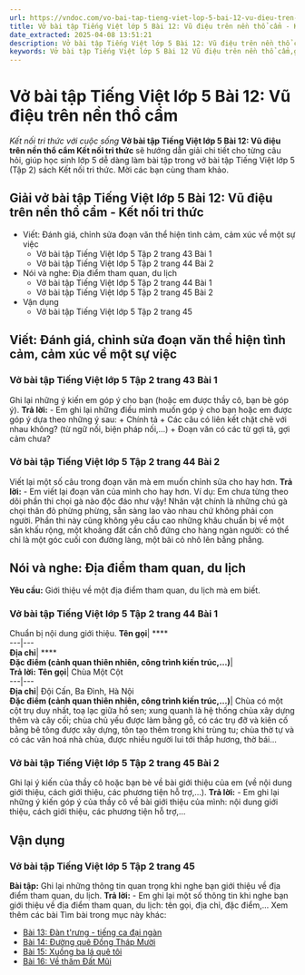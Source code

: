 ```yaml
---
url: https://vndoc.com/vo-bai-tap-tieng-viet-lop-5-bai-12-vu-dieu-tren-nen-tho-cam-339636
title: Vở bài tập Tiếng Việt lớp 5 Bài 12: Vũ điệu trên nền thổ cẩm - Kết nối tri thức với cuộc sống - VnDoc.com
date_extracted: 2025-04-08 13:51:21
description: Vở bài tập Tiếng Việt lớp 5 Bài 12: Vũ điệu trên nền thổ cẩm Kết nối tri thức được biên soạn nhằm giúp các em HS nhanh chóng hiểu bài và đạt kết quả tốt trong học tập môn Tiếng Việt lớp 5 sách Kết nối tri thức mới.
keywords: Vở bài tập Tiếng Việt lớp 5 Bài 12 Vũ điệu trên nền thổ cẩm,giải vở bài tập tiếng việt 5 kết nối bài 12 tập 2,giải vbt tiếng tiếng 5 kết nối trang 43 tập 2,giải vbt tiếng việt 5 kết nối Vũ điệu trên nền thổ cẩm,vbt tiếng việt 5 kết nối tập 2,bài 12 Vũ điệu trên nền thổ cẩm
---
```


# Vở bài tập Tiếng Việt lớp 5 Bài 12: Vũ điệu trên nền thổ cẩm
 _Kết nối tri thức với cuộc sống_
**Vở bài tập Tiếng Việt lớp 5 Bài 12: Vũ điệu trên nền thổ cẩm Kết nối tri thức** sẽ hướng dẫn giải chi tiết cho từng câu hỏi, giúp học sinh lớp 5 dễ dàng làm bài tập trong vở bài tập Tiếng Việt lớp 5 \(Tập 2\)  sách Kết nối tri thức. Mời các bạn cùng tham khảo.
## Giải vở bài tập Tiếng Việt lớp 5 Bài 12: Vũ điệu trên nền thổ cẩm - Kết nối tri thức
  * Viết: Đánh giá, chỉnh sửa đoạn văn thể hiện tình cảm, cảm xúc về một sự việc
    * Vở bài tập Tiếng Việt lớp 5 Tập 2 trang 43 Bài 1
    * Vở bài tập Tiếng Việt lớp 5 Tập 2 trang 44 Bài 2
  * Nói và nghe: Địa điểm tham quan, du lịch
    * Vở bài tập Tiếng Việt lớp 5 Tập 2 trang 44 Bài 1
    * Vở bài tập Tiếng Việt lớp 5 Tập 2 trang 45 Bài 2
  * Vận dụng
    * Vở bài tập Tiếng Việt lớp 5 Tập 2 trang 45

## Viết: Đánh giá, chỉnh sửa đoạn văn thể hiện tình cảm, cảm xúc về một sự việc
### Vở bài tập Tiếng Việt lớp 5 Tập 2 trang 43 Bài 1
Ghi lại những ý kiến em góp ý cho bạn \(hoặc em được thầy cô, bạn bè góp ý\).
**Trả lời:**
\- Em ghi lại những điều mình muốn góp ý cho bạn hoặc em được góp ý dựa theo những ý sau:
\+ Chính tả
\+ Các câu có liên kết chặt chẽ với nhau không? \(từ ngữ nối, biện pháp nối,...\)
\+ Đoạn văn có các từ gợi tả, gợi cảm chưa?
### Vở bài tập Tiếng Việt lớp 5 Tập 2 trang 44 Bài 2
Viết lại một số câu trong đoạn văn mà em muốn chỉnh sửa cho hay hơn.
**Trả lời:**
\- Em viết lại đoạn văn của mình cho hay hơn. Ví dụ:
Em chưa từng theo dõi phần thi chọi gà nào độc đáo như vậy\! Nhân vật chính là những chú gà chọi thân đỏ phừng phừng, sẵn sàng lao vào nhau chứ không phải con người. Phần thi này cũng không yêu cầu cao những khâu chuẩn bị về một sân khấu rộng, một khoảng đất cần chỗ đứng cho hàng ngàn người: có thể chỉ là một góc cuối con đường làng, một bãi cỏ nhô lên bằng phẳng.
## Nói và nghe: Địa điểm tham quan, du lịch
**Yêu cầu:** Giới thiệu về một địa điểm tham quan, du lịch mà em biết.
### Vở bài tập Tiếng Việt lớp 5 Tập 2 trang 44 Bài 1
Chuẩn bị nội dung giới thiệu.
**Tên gọi**| ****  
---|---  
**Địa chỉ**| ****  
**Đặc điểm \(cảnh quan thiên nhiên, công trình kiến trúc,…\)**|   
**Trả lời:**
**Tên gọi**|  Chùa Một Cột  
---|---  
**Địa chỉ**|  Đội Cấn, Ba Đình, Hà Nội  
**Đặc điểm \(cảnh quan thiên nhiên, công trình kiến trúc,…\)**|  Chùa có một cột trụ duy nhất, toạ lạc giữa hồ sen; xung quanh là hệ thống chùa xây dựng thêm và cây cối; chùa chủ yếu được làm bằng gỗ, có các trụ đỡ và kiên cố bằng bê tông được xây dựng, tôn tạo thêm trong khi trùng tu; chùa thờ tự và có các văn hoá nhà chùa, được nhiều người lui tới thắp hương, thờ bái…  
### Vở bài tập Tiếng Việt lớp 5 Tập 2 trang 45 Bài 2
Ghi lại ý kiến của thầy cô hoặc bạn bè về bài giới thiệu của em \(về nội dung giới thiệu, cách giới thiệu, các phương tiện hỗ trợ,…\).
**Trả lời:**
\- Em ghi lại những ý kiến góp ý của thầy cô về bài giới thiệu của mình: nội dung giới thiệu, cách giới thiệu, các phương tiện hỗ trợ,…
## Vận dụng
### Vở bài tập Tiếng Việt lớp 5 Tập 2 trang 45
**Bài tập:** Ghi lại những thông tin quan trọng khi nghe bạn giới thiệu về địa điểm tham quan, du lịch.
**Trả lời:**
\- Em ghi lại một số thông tin khi nghe bạn giới thiệu về địa điểm tham quan, du lịch: tên gọi, địa chỉ, đặc điểm,...
Xem thêm các bài Tìm bài trong mục này khác:
  * [Bài 13: Đàn t'rưng - tiếng ca đại ngàn](</vo-bai-tap-tieng-viet-lop-5-bai-13-dan-t-rung-tieng-ca-dai-ngan-339639>)
  * [Bài 14: Đường quê Đồng Tháp Mười](</vo-bai-tap-tieng-viet-lop-5-bai-14-duong-que-dong-thap-muoi-339640>)
  * [Bài 15: Xuồng ba lá quê tôi](</vo-bai-tap-tieng-viet-lop-5-bai-15-xuong-ba-la-que-toi-339645>)
  * [Bài 16: Về thăm Đất Mũi ](</vo-bai-tap-tieng-viet-lop-5-bai-16-ve-tham-dat-mui-339646>)

